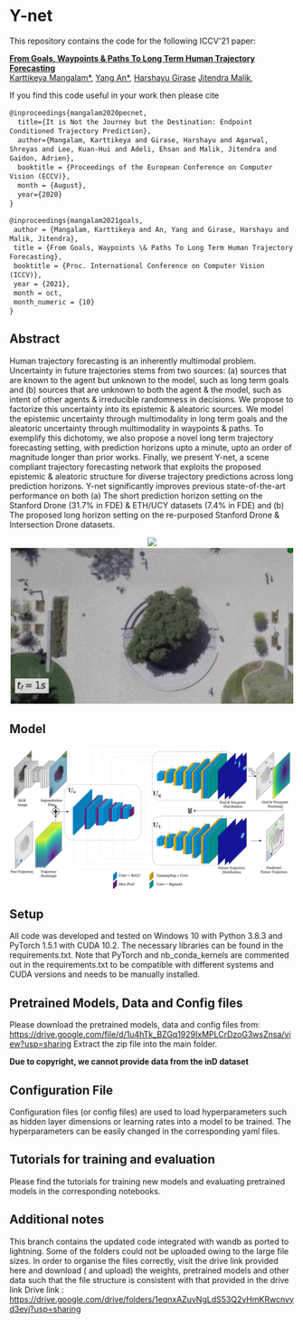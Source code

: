 # Y-net

This repository contains the code for the following ICCV'21 paper:

**[From Goals, Waypoints & Paths To Long Term Human Trajectory Forecasting](https://arxiv.org/abs/2012.01526)** \
[Karttikeya Mangalam*](https://karttikeya.github.io/),
[Yang An*](https://scholar.google.com/citations?user=9r5U-vsAAAAJ&hl=en),
[Harshayu Girase](https://scholar.google.com/citations?user=alhRQ2IAAAAJ&hl=en)
[Jitendra Malik](http://people.eecs.berkeley.edu/~malik/),

If you find this code useful in your work then please cite
  ```
  @inproceedings{mangalam2020pecnet,
    title={It is Not the Journey but the Destination: Endpoint Conditioned Trajectory Prediction},
    author={Mangalam, Karttikeya and Girase, Harshayu and Agarwal, Shreyas and Lee, Kuan-Hui and Adeli, Ehsan and Malik, Jitendra and Gaidon, Adrien},
    booktitle = {Proceedings of the European Conference on Computer Vision (ECCV)},
    month = {August},
    year={2020}
  }
  ```
  ```
  @inproceedings{mangalam2021goals,
   author = {Mangalam, Karttikeya and An, Yang and Girase, Harshayu and Malik, Jitendra},
   title = {From Goals, Waypoints \& Paths To Long Term Human Trajectory Forecasting},
   booktitle = {Proc. International Conference on Computer Vision (ICCV)},
   year = {2021},
   month = oct,
   month_numeric = {10}
  }
  ```

## Abstract
Human trajectory forecasting is an inherently multimodal problem. Uncertainty in future trajectories stems from two sources: (a) sources that are known to the agent but unknown to the model, such as long term goals and (b) sources that are unknown to both the agent & the model, such as intent of other agents & irreducible randomness in decisions. We propose to factorize this uncertainty into its epistemic & aleatoric sources. We model the epistemic uncertainty through multimodality in long term goals and the aleatoric uncertainty through multimodality in waypoints & paths. To exemplify this dichotomy, we also propose a novel long term trajectory forecasting setting, with prediction horizons upto a minute, upto an order of magnitude longer than prior works. Finally, we present Y-net, a scene compliant trajectory forecasting network that exploits the proposed epistemic & aleatoric structure for diverse trajectory predictions across long prediction horizons. Y-net significantly improves previous state-of-the-art performance on both (a) The short prediction horizon setting on the Stanford Drone (31.7% in FDE) & ETH/UCY datasets (7.4% in FDE) and (b) The proposed long horizon setting on the re-purposed Stanford Drone & Intersection Drone datasets.
<div align='center'>
<img src="images/Gif1.gif" style="display: inline; border-width: 0px;" width=500px></img>
<img src="images/Gif2.gif" style="display: inline; border-width: 0px;" width=500></img>
</div>


## Model
<div align="center">
<img src="images/model.png" style="display: inline; border-width: 0px;" width=800px></img>
</div>

## Setup
All code was developed and tested on Windows 10 with Python 3.8.3 and PyTorch 1.5.1 with CUDA 10.2. The necessary libraries can be found in the requirements.txt. Note that PyTorch and nb_conda_kernels are commented out in the requirements.txt to be compatible with different systems and CUDA versions and needs to be manually installed. 

## Pretrained Models, Data and Config files
Please download the pretrained models, data and config files from: https://drive.google.com/file/d/1u4hTk_BZGq1929IxMPLCrDzoG3wsZnsa/view?usp=sharing
Extract the zip file into the main folder.

**Due to copyright, we cannot provide data from the inD dataset**

## Configuration File
Configuration files (or config files) are used to load hyperparameters such as hidden layer dimensions or learning rates into a model to be trained. The hyperparameters can be easily changed in the corresponding yaml files.

## Tutorials for training and evaluation 
Please find the tutorials for training new models and evaluating pretrained models in the corresponding notebooks.

## Additional notes
This branch contains the updated code integrated with wandb as ported to lightning. Some of the folders could not be uploaded owing to the large file sizes. In order to organise the files correctly, visit the drive link provided here and download ( and upload) the weights, pretrained models and other data such that the file structure is consistent with that provided in the drive link
Drive link : https://drive.google.com/drive/folders/1eqnxAZuvNgLdS53Q2yHmKRwcnvyd3evj?usp=sharing
